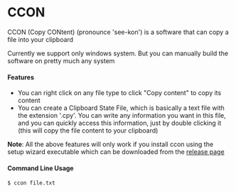 # CCON

CCON (Copy CONtent) (pronounce 'see-kon') is a software that can copy a
file into your clipboard

Currently we support only windows system. But you can manually build the
software on pretty much any system

#### Features

- You can right click on any file type to click "Copy content" to copy its 
  content
- You can create a Clipboard State File, which is basically a text file with
  the extension '.cpy'. You can write any information you want in this file,
  and you can quickly access this information, just by double clicking it 
  (this will copy the file content to your clipboard)

**Note**: All the above features will only work if you install ccon using the
setup wizard executable which can be downloaded from the
[release page](https://github.com/etcetra7n/ccon/releases/latest)

#### Command Line Usage

```shell
$ ccon file.txt
```
